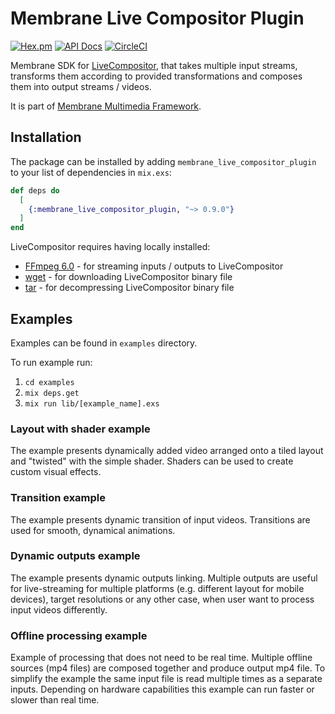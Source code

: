 # Membrane Live Compositor Plugin

[![Hex.pm](https://img.shields.io/hexpm/v/membrane_live_compositor_plugin.svg)](https://hex.pm/packages/membrane_live_compositor_plugin)
[![API Docs](https://img.shields.io/badge/api-docs-yellow.svg?style=flat)](https://hexdocs.pm/membrane_live_compositor_plugin)
[![CircleCI](https://dl.circleci.com/status-badge/img/gh/membraneframework/membrane_live_compositor_plugin/tree/master.svg?style=svg)](https://dl.circleci.com/status-badge/redirect/gh/membraneframework/membrane_live_compositor_plugin/tree/master)

Membrane SDK for [LiveCompositor](https://compositor.live), that takes multiple input streams, transforms them according to provided transformations and composes them into output streams / videos.

It is part of [Membrane Multimedia Framework](https://membrane.stream).

## Installation

The package can be installed by adding `membrane_live_compositor_plugin` to your list of dependencies in `mix.exs`:

```elixir
def deps do
  [
    {:membrane_live_compositor_plugin, "~> 0.9.0"}
  ]
end
```

LiveCompositor requires having locally installed:

- [FFmpeg 6.0](https://ffmpeg.org/download.html) - for streaming inputs / outputs to LiveCompositor
- [wget](https://www.gnu.org/software/wget/) - for downloading LiveCompositor binary file
- [tar](https://www.gnu.org/software/tar/) - for decompressing LiveCompositor binary file

## Examples

Examples can be found in `examples` directory.

To run example run:

1. `cd examples`
2. `mix deps.get`
3. `mix run lib/[example_name].exs`

### Layout with shader example

The example presents dynamically added video arranged onto a tiled layout and "twisted" with the simple shader. Shaders can be used to create custom visual effects.

### Transition example

The example presents dynamic transition of input videos. Transitions are used for smooth, dynamical animations.

### Dynamic outputs example

The example presents dynamic outputs linking.
Multiple outputs are useful for live-streaming for multiple platforms (e.g. different layout for mobile devices), target resolutions
or any other case, when user want to process input videos differently.

### Offline processing example

Example of processing that does not need to be real time. Multiple offline sources (mp4 files) are composed together and
produce output mp4 file. To simplify the example the same input file is read multiple times as a separate inputs. Depending
on hardware capabilities this example can run faster or slower than real time.
